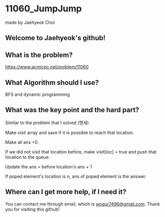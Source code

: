 # 11060_JumpJump

made by Jaehyeok Choi

## Welcome to Jaehyeok's github!

## What is the problem?

https://www.acmicpc.net/problem/11060

## What Algorithm should I use?

BFS and dynamic programming

## What was the key point and the hard part?

Similar to the problem that I solved (맹세)

Make visit array and save if it is possible to reach that location.

Make all ans =0.

If we did not visit that location before, make visit[loc] = true and push that location to the queue.

Update the ans = before location's ans + 1

If poped element's location is n, ans of poped element is the answer.

## Where can I get more help, if I need it?

You can contact me through email, which is wogur7496@gmail.com.
Thank you for visiting this github!

